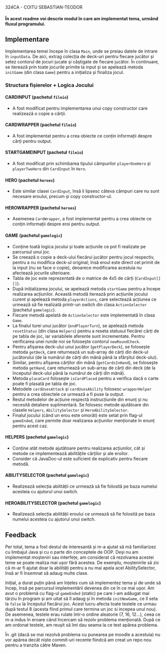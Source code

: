 324CA - COITU SEBASTIAN-TEODOR

#### În acest readme voi descrie modul în care am implementat tema, urmând fluxul programului.

## Implementare

Implementarea temei începe în clasa `Main`, unde se preiau datele de intrare în `inputData`. De aici, extrag colecția de deck-uri pentru fiecare jucător și setez contorul de jocuri jucate și câștigate de fiecare jucător. În continuare, se iterează prin toate jocurile primite la input și se apelează metoda `initGame` (din clasa `Game`) pentru a inițializa și finaliza jocul.

### Structura fișierelor + Logica Jocului

#### CARDINPUT (pachetul `fileio`)
- A fost modificat pentru implementarea unui copy constructor care realizează o copie a cărții.

#### CARDWRAPPER (pachetul `fileio`)
- A fost implementat pentru a crea obiecte ce conțin informații despre cărți pentru output.

#### STARTGAMEINPUT (pachetul `fileio`)
- A fost modificat prin schimbarea tipului câmpurilor `playerOneHero` și `playerTwoHero` din `CardInput` în `Hero`.

#### HERO (pachetul `heroes`)
- Este similar clasei `CardInput`, însă îi lipsesc câteva câmpuri care nu sunt necesare eroului, precum și copy constructor-ul.

#### HEROWRAPPER (pachetul `heroes`)
- Asemenea `CardWrapper`, a fost implementat pentru a crea obiecte ce conțin informații despre eroi pentru output.

#### GAME (pachetul `gamelogic`)
- Conține toată logica jocului și toate acțiunile ce pot fi realizate pe parcursul unui joc.
- Se creează o copie a deck-ului fiecărui jucător pentru jocul respectiv, pentru a nu modifica deck-ul original; însă eroul este direct cel primit de la input (nu se face o copie), deoarece modificarea acestuia nu afectează jocurile ulterioare.
- Tabla de joc este reprezentată de o matrice de 4x5 de cărți (`CardInput[][]`).
- După inițializarea jocului, se apelează metoda `startGame` pentru a începe realizarea acțiunilor. Această metodă iterează prin acțiunile jocului curent și apelează metoda `playerActions`, care selectează acțiunea ce urmează să fie realizată printr-un switch din clasa `ActionSelector` (pachetul `gamelogic`).
- Fiecare metodă apelată de `ActionSelector` este implementată în clasa `Game`.
- La finalul turei unui jucător (`endPlayerTurn`), se apelează metoda `resetStatus` (din clasa `Helpers`) pentru a reseta statusul fiecărei cărți de pe tabla de joc, iar variabilele aferente sunt incrementate. Pentru verificarea unei runde noi se folosește contorul `newRoundCheck`.
- Pentru afișarea deck-ului unui jucător (`getPlayerDeck`), se folosește metoda `getDeck`, care returnează un sub-array de cărți din deck-ul jucătorului (de la numărul de cărți din mână până la sfârșitul deck-ului).
- Similar, pentru afișarea cărților din mână (`getCardsInHand`), se folosește metoda `getHand`, care returnează un sub-array de cărți din deck (de la începutul deck-ului până la numărul de cărți din mână).
- Metoda `placeCard` folosește `isCardPlaced` pentru a verifica dacă o carte poate fi plasată pe tabla de joc.
- Metodele `cardUsesAttack` și `cardUsesAbility` folosesc `wrapperHelper` pentru a crea obiectele ce urmează a fi puse la output.
- Restul metodelor de acțiune respectă instrucțiunile din enunț și nu necesită detaliere suplimentară. Se folosesc metode ajutătoare din clasele `Helpers`, `AbilitySelector` și `HeroAbilitySelector`.
- Finalul jocului (când un erou este omorât) este setat prin flag-ul `gameEnded`, care permite doar realizarea acțiunilor menționate în enunț pentru acest caz.

#### HELPERS (pachetul `gamelogic`)
- Conține atât metode ajutătoare pentru realizarea acțiunilor, cât și metode ce implementează abilitățile cărților și ale eroilor.
- Consider că JavaDoc-ul este suficient de explicativ pentru fiecare metodă.

#### ABILITYSELECTOR (pachetul `gamelogic`)
- Realizează selecția abilității ce urmează să fie folosită pe baza numelui acesteia cu ajutorul unui switch.

#### HEROABILITYSELECTOR (pachetul `gamelogic`)
- Realizează selecția abilității eroului ce urmează să fie folosită pe baza numelui acesteia cu ajutorul unui switch.

## Feedback

Per total, tema a fost destul de interesantă și m-a ajutat să mă familiarizez cu limbajul Java și cu o parte din conceptele de OOP. Deși nu am implementat moșteniri sau interfețe, am considerat că rezolvarea acestei teme se poate realiza mai ușor fără acestea. De exemplu, moștenirile să zic că m-ar fi ajutat doar la abilități pentru a nu mai apela acel AbilitySelector, însă ar fi însemnat să adaug multe clase.

Inițial, a durat puțin până am înțeles cum să implementez tema și de unde să încep, însă pe parcursul implementării devenea din ce în ce mai ușor. Am avut o problemă cu flag-ul `gameEnded` (static) pe care l-am adăugat mai târziu în program și am uitat să îl adaug și în metoda `initNewGame`, ce îl seta la `false` la începutul fiecărui joc. Acest lucru afecta toate testele ce urmau după testul 8 (acesta fiind primul care termina un joc si incepea unul nou). De asemenea, testele erau rulate într-o ordine aleatorie (7, 16, 12...), ceea ce m-a indus în eroare când încercam să rezolv problema menționată. După ce am ordonat testele, am reușit să îmi dau seama la ce test apărea problema.

În .git (dacă se mai rezolvă problema cu punearea pe moodle a acestuia) nu vor apărea decât niște commit-uri recente fiindcă am creat un repo nou pentru a tranzita către Maven.